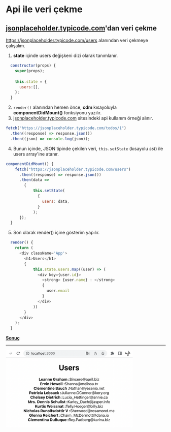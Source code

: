# Api ile veri çekme

## [jsonplaceholder.typicode.com](https://jsonplaceholder.typicode.com)'dan veri çekme

https://jsonplaceholder.typicode.com/users alanından veri çekmeye çalışalım.

1. **state** içinde users değişkeni dizi olarak tanımlanır.

```js script
  constructor(props) {
    super(props);

    this.state = {
      users:[],
    };
  }
```

2. <code>render()</code> alanından hemen önce, **cdm** kısayoluyla **componentDidMount()** fonksiyonu yazılır.
3. [jsonplaceholder.typicode.com](https://jsonplaceholder.typicode.com) sitesindeki api kullanım örneği alınır.

```js script
fetch("https://jsonplaceholder.typicode.com/todos/1")
  .then((response) => response.json())
  .then((json) => console.log(json));
```

4. Bunun içinde, JSON tipinde çekilen veri, <code>this.setState</code> (kısayolu _sst_) ile users array'ine atanır.

```js script
componentDidMount() {
    fetch("https://jsonplaceholder.typicode.com/users")
      .then((response) => response.json())
      .then(data =>
        {
            this.setState(
              {
                users: data,
              }
            );
      });
  }
```
5. Son olarak render() içine gösterim yapılır.

```js script
  render() {
    return (
      <div className='App'>
        <h1>Users</h1>
        {
            this.state.users.map((user) => (
              <div key={user.id}>
                <strong> {user.name} : </strong>
                {
                  user.email
                }
              </div>
            ))
        }
      </div>
    );
  }
```
<ins>**Sonuç**</ins>
<hr/>
 
 <img src="2022-04-10-15-02-20.png" width="400">